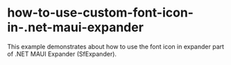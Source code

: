 # how-to-use-custom-font-icon-in-.net-maui-expander
This example demonstrates about how to use the font icon in expander part of .NET MAUI Expander (SfExpander).

